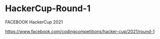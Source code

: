 # HackerCup-Round-1

FACEBOOK HackerCup 2021

https://www.facebook.com/codingcompetitions/hacker-cup/2021/round-1
